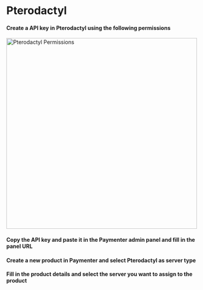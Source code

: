 # Pterodactyl 

#### Create a API key in Pterodactyl using the following permissions

<img src="/img/docs/pterodactyl.png" alt="Pterodactyl Permissions" height="500" />

#### Copy the API key and paste it in the Paymenter admin panel and fill in the panel URL

####  Create a new product in Paymenter and select Pterodactyl as server type

#### Fill in the product details and select the server you want to assign to the product
